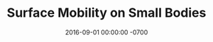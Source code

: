---
layout: 
title:  "Surface Mobility on Small Bodies"
img: "HHonPhobosShort-1.jpg"
date:   2016-09-01 00:00:00 -0700
alt_text: "Surface Mobility on Small Bodies"
---
